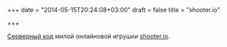 +++
date = "2014-05-15T20:24:08+03:00"
draft = false
title = "shooter.io"

+++

<p><a href="https://github.com/xiam/shooter-server">Серверный код</a> милой онлайновой игрушки&nbsp;<a href="http://shooter.io/">shooter.io</a>.</p>


